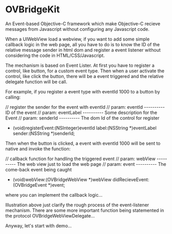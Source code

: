 OVBridgeKit
===========

An Event-based Objective-C framework which make Objective-C recieve messages from Javascript without configuring any Javascript code.

When a UIWebView load a webview, if you want to add some simple callback logic in the web page, all you have to do is to know the ID of the relative message sender in html dom and register a event listener without considering the code in HTML/CSS/Javascript.

The mechanism is based on Event Lister. At first you have to register a control, like button, for a custom event type. Then when a user activate the control, like click the button, there will be a event triggered and the relative delegate function will be call.

For example, if you register a event type with eventId 1000 to a button by calling: 

// register the sender for the event with eventId
// param: eventId     ---------- ID of the event
// param: eventLabel  ---------- Some description for the Event
// param: senderId    ---------- The dom Id of the control for register
- (void)registerEvent:(NSInteger)eventId label:(NSString *)eventLabel sender:(NSString *)senderId;

Then when the button is clicked, a event with eventId 1000 will be sent to native and invoke the function: 

// callback function for handling the triggered event
// param: webView     ---------- The web view just to load the web page
// param: event       ---------- The come-back event being caught
- (void)webView:(OVBridgeWebView *)webView didRecieveEvent:(OVBridgeEvent *)event;

where you can implement the callback logic...

Illustration above just clarify the rough process of the event-listener mechanism. There are some more important function being statemented in the protocol OVBridgeWebViewDelegate...

Anyway, let's start with demo...
